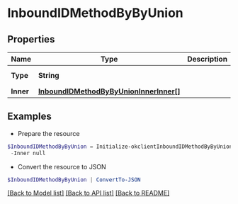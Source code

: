 # InboundIDMethodByByUnion
## Properties

Name | Type | Description | Notes
------------ | ------------- | ------------- | -------------
**Type** | **String** |  | [optional] [readonly] 
**Inner** | [**InboundIDMethodByByUnionInnerInner[]**](InboundIDMethodByByUnionInnerInner.md) |  | [optional] 

## Examples

- Prepare the resource
```powershell
$InboundIDMethodByByUnion = Initialize-okclientInboundIDMethodByByUnion  -Type null `
 -Inner null
```

- Convert the resource to JSON
```powershell
$InboundIDMethodByByUnion | ConvertTo-JSON
```

[[Back to Model list]](../README.md#documentation-for-models) [[Back to API list]](../README.md#documentation-for-api-endpoints) [[Back to README]](../README.md)

